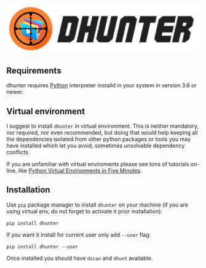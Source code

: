  [![dhunter logo](img/logo.png)](https://github.com/MarcinOrlowski/dhunter)
 ---

## Requirements ##

 dhunter requires [Python](www.python.org) interpreter installd in your system in
 version 3.6 or newer.

## Virtual environment ##

 I suggest to install `dhunter` in virtual environment.  This is neither mandatory,
 nor required, nor even recommended, but doing that would help keeping all the
 dependencies isolated from other python packages or tools you may have installed
 which let you avoid, sometimes unsolvable dependency conflicts.
 
 If you are unfamiliar with virtual enviroments please see tons of tutorials on-line,
 like [Python Virtual Environments in Five Minutes](https://chriswarrick.com/blog/2018/09/04/python-virtual-environments/).
 
## Installation ##

 Use `pip` package manager to install `dhunter` on your machine (if you are using
 virtual env, do not forget to activate it prior installation):
 
    pip install dhunter

 If you want it install for current user only add `--user` flag:

    pip install dhunter --user

 Once installed you should have `dscan` and `dhunt` available.
